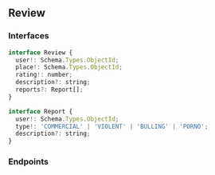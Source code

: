 ## Review

### Interfaces

```javascript
interface Review {
  user!: Schema.Types.ObjectId;
  place!: Schema.Types.ObjectId;
  rating!: number;
  description?: string;
  reports?: Report[];
}

interface Report {
  user!: Schema.Types.ObjectId;
  type!: 'COMMERCIAL' | 'VIOLENT' | 'BULLING' | 'PORNO';
  description?: string;
}
```

### Endpoints
